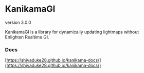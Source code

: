 # KanikamaGI

version 3.0.0

KanikamaGI is a library for dynamically updating lightmaps without Enlighten Realtime GI.

### Docs

[https://shivaduke28.github.io/kanikama-docs/](https://shivaduke28.github.io/kanikama-docs/)

